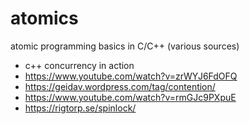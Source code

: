 # atomics 

atomic programming basics in C/C++ (various sources)

* c++ concurrency in action 
* https://www.youtube.com/watch?v=zrWYJ6FdOFQ
* https://geidav.wordpress.com/tag/contention/
* https://www.youtube.com/watch?v=rmGJc9PXpuE
* https://rigtorp.se/spinlock/